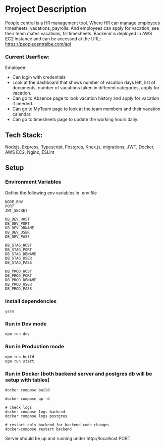 # Project Description

People central is a HR management tool. Where HR can manage employees timesheets, vacations, payrolls. And employees can apply for vacation, see their team mates vacations, fill timesheets. Backend is deployed in AWS EC2 instance and can be accessed at the URL: https://peoplecentralbe.com/api

### Current Userflow:

Employee:

- Can login with credentials
- Look at the dashboard that shows number of vacation days left, list of
  documents, number of vacations taken in different categories, apply for
  vacation.
- Can go to Absence page to look vacation history and apply for vacation if
  needed.
- Can go to MyTeam page to look at the team members and their vacation
  calendar.
- Can go to timesheets page to update the working hours daily.

## Tech Stack:

Nodejs, Express, Typescript, Postgres, Knex.js, migrations, JWT, Docker, AWS EC2, Nginx, ESLint

## Setup

### Environment Variables

Define the following env variables in .env file

```
NODE_ENV
PORT
JWT_SECRET

DB_DEV_HOST
DB_DEV_PORT
DB_DEV_DBNAME
DB_DEV_USER
DB_DEV_PASS

DB_STAG_HOST
DB_STAG_PORT
DB_STAG_DBNAME
DB_STAG_USER
DB_STAG_PASS

DB_PROD_HOST
DB_PROD_PORT
DB_PROD_DBNAME
DB_PROD_USER
DB_PROD_PASS
```

### Install dependencies

```
yarn
```

### Run in Dev mode

```
npm run dev
```

### Run in Production mode

```
npm run build
npm run start
```

### Run in Docker (both backend server and postgres db will be setup with tables)

```
docker compose build

docker compose up -d

# check logs
docker compose logs backend
docker compose logs postgres

# restart only backend for backend code changes
docker-compose restart backend
```

Server should be up and running under http://localhost:PORT
